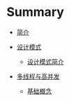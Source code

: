 <!--
 * @Author: your name
 * @Date: 2020-09-29 10:32:56
 * @LastEditTime: 2020-10-15 13:00:57
 * @LastEditors: Please set LastEditors
 * @Description: In User Settings Edit
 * @FilePath: /wangwei-gold.github.io/SUMMARY.md
-->
# Summary

* [简介](README.md)

* [设计模式](README.md)
   * [设计模式简介](design_patterns/设计模式介绍.md)
   
   
* [多线程与高并发](README.md)
   * [基础概念](README.md)
